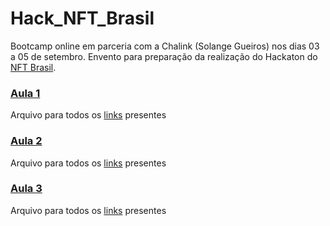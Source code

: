# Hack_NFT_Brasil
Bootcamp online em parceria com a Chalink (Solange Gueiros) nos dias 03 a 05 de setembro. Envento para preparação da realização do Hackaton do [NFT Brasil](https://taikai.network/NFTBrasil/hackathons/hackathoNFBrasil/).

### [Aula 1](https://www.youtube.com/watch?v=KTOxNw65wBU)

Arquivo para todos os [links](https://pad.riseup.net/p/nftbrasil-01) presentes

### [Aula 2](https://www.youtube.com/watch?v=FekcGFHMPK4)

Arquivo para todos os [links](https://pad.riseup.net/p/nftbrasil-02) presentes

### [Aula 3](https://www.youtube.com/watch?v=XJ3FjuDLPAQ)

Arquivo para todos os [links](https://pad.riseup.net/p/nftbrasil-03) presentes